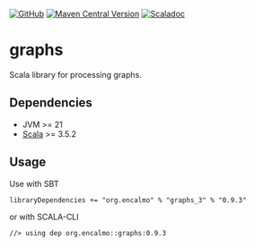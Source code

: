 <a href="https://github.com/encalmo/graphs">![GitHub](https://img.shields.io/badge/github-%23121011.svg?style=for-the-badge&logo=github&logoColor=white)</a> <a href="https://central.sonatype.com/artifact/org.encalmo/graphs_3" target="_blank">![Maven Central Version](https://img.shields.io/maven-central/v/org.encalmo/graphs_3?style=for-the-badge)</a> <a href="https://encalmo.github.io/graphs/scaladoc/org/encalmo/data.html" target="_blank"><img alt="Scaladoc" src="https://img.shields.io/badge/docs-scaladoc-red?style=for-the-badge"></a>

# graphs

Scala library for processing graphs.

## Dependencies

   - JVM >= 21
   - [Scala](https://www.scala-lang.org) >= 3.5.2

## Usage

Use with SBT

    libraryDependencies += "org.encalmo" % "graphs_3" % "0.9.3"

or with SCALA-CLI

    //> using dep org.encalmo::graphs:0.9.3
